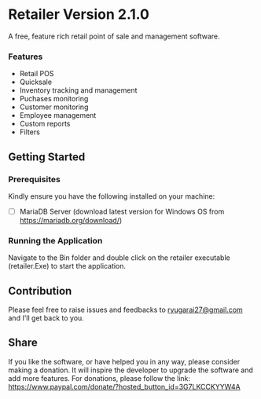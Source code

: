 # Retailer Version 2.1.0

A free, feature rich retail point of sale and management software.

### Features
- Retail POS
- Quicksale
- Inventory tracking and management
- Puchases monitoring
- Customer monitoring
- Employee management
- Custom reports
- Filters

## Getting Started

### Prerequisites

Kindly ensure you have the following installed on your machine:

- [ ] MariaDB Server (download latest version for Windows OS from https://mariadb.org/download/)



### Running the Application

Navigate to the Bin folder and double click on the retailer executable (retailer.Exe) to start the application.




## Contribution

Please feel free to raise issues and feedbacks to ryugarai27@gmail.com and I'll get back to you.



## Share

If you like the software, or have helped you in any way, please consider making a donation. It will inspire the developer to upgrade the software and add more features. For donations, please follow the link: https://www.paypal.com/donate/?hosted_button_id=3G7LKCCKYYW4A

